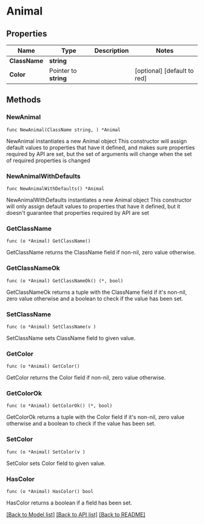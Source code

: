 # Animal

## Properties

Name | Type | Description | Notes
------------ | ------------- | ------------- | -------------
**ClassName** | **string** |  | 
**Color** | Pointer to **string** |  | [optional] [default to red]

## Methods

### NewAnimal

`func NewAnimal(ClassName string, ) *Animal`

NewAnimal instantiates a new Animal object
This constructor will assign default values to properties that have it defined,
and makes sure properties required by API are set, but the set of arguments
will change when the set of required properties is changed

### NewAnimalWithDefaults

`func NewAnimalWithDefaults() *Animal`

NewAnimalWithDefaults instantiates a new Animal object
This constructor will only assign default values to properties that have it defined,
but it doesn't guarantee that properties required by API are set

### GetClassName

`func (o *Animal) GetClassName() `

GetClassName returns the ClassName field if non-nil, zero value otherwise.

### GetClassNameOk

`func (o *Animal) GetClassNameOk() (*, bool)`

GetClassNameOk returns a tuple with the ClassName field if it's non-nil, zero value otherwise
and a boolean to check if the value has been set.

### SetClassName

`func (o *Animal) SetClassName(v )`

SetClassName sets ClassName field to given value.


### GetColor

`func (o *Animal) GetColor() `

GetColor returns the Color field if non-nil, zero value otherwise.

### GetColorOk

`func (o *Animal) GetColorOk() (*, bool)`

GetColorOk returns a tuple with the Color field if it's non-nil, zero value otherwise
and a boolean to check if the value has been set.

### SetColor

`func (o *Animal) SetColor(v )`

SetColor sets Color field to given value.

### HasColor

`func (o *Animal) HasColor() bool`

HasColor returns a boolean if a field has been set.


[[Back to Model list]](../README.md#documentation-for-models) [[Back to API list]](../README.md#documentation-for-api-endpoints) [[Back to README]](../README.md)


